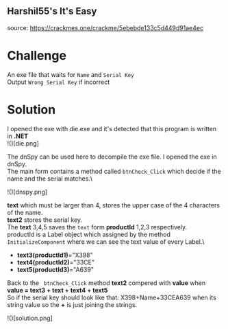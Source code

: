 ## Harshil55's It's Easy
source: https://crackmes.one/crackme/5ebebde133c5d449d91ae4ec

# Challenge

An exe file that waits for `Name` and `Serial Key`\
Output `Wrong Serial Key` if incorrect

# Solution

I opened the exe with die.exe and it's detected that this program is written in __.NET__\
!()[die.png]

The dnSpy can be used here to decompile the exe file. I opened the exe in dnSpy.\
The main form contains a method called `btnCheck_Click` which decide if the name and the serial matches.\

!()[dnspy.png]

__text__ which must be larger than 4, stores the upper case of the 4 characters of the name.\
__text2__ stores the serial key.\
The __text__ 3,4,5 saves the `text` form __productId__ 1,2,3  respectively.\
productId is a Label object which assigned by the method `InitializeComponent` where we can see the text value of every Label.\
* __text3(productId1)__="X398"
* __text4(productId2)__="33CE"
* __text5(productId3)__="A639"

Back to the ` btnCheck_Click` method __text2__ compered with __value__ when __value = text3 + text + text4 + text5__\
So if the serial key should look like that: X398+Name+33CEA639 when its string value so the __+__ is just joining the strings.

!()[solution.png]

